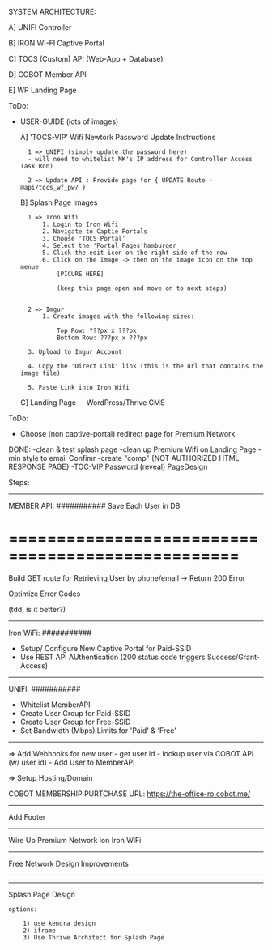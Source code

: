 

SYSTEM ARCHITECTURE:

A] UNIFI Controller

B] IRON WI-FI Captive Portal

C] TOCS (Custom) API (Web-App + Database)

D] COBOT Member API

E] WP Landing Page



ToDo:


- USER-GUIDE (lots of images)

	A] 'TOCS-VIP' Wifi Newtork Password Update Instructions
	
		1 => UNIFI (simply update the password here)
		- will need to whitelist MK's IP address for Controller Access (ask Ron)

		2 => Update API : Provide page for { UPDATE Route - @api/tocs_wf_pw/ }


	B] Splash Page Images
		
		1 => Iron Wifi
			1. Login to Iron Wifi
			2. Navigate to Captie Portals
			3. Choose 'TOCS Portal'
			4. Select the 'Portal Pages'hamburger
			5. Click the edit-icon on the right side of the row
			6. Click on the Image -> then on the image icon on the top menue
				[PICURE HERE]

				(keep this page open and move on to next steps)


		2 => Imgur
			1. Create images with the following sizes:

				Top Row: ???px x ???px
				Bottom Row: ???px x ???px

		3. Upload to Imgur Account

		4. Copy the 'Direct Link' link (this is the url that contains the image file)

		5. Paste Link into Iron Wifi 


	C] Landing Page -- WordPress/Thrive CMS



ToDo:
- Choose (non captive-portal) redirect page for Premium Network




DONE:
-clean & test splash page
-clean up Premium Wifi on Landing Page
-min style to email Confimr
-create "comp" {NOT AUTHORIZED HTML RESPONSE PAGE}
-TOC-VIP Password (reveal) PageDesign


Steps:

___________
MEMBER API:
###########
Save Each User in DB

==================================================
==================================================

Build GET route for Retrieving User by phone/email
	-> Return 200 Error

Optimize Error Codes 

(tdd, is it better?)
___________
Iron WiFi:
###########
- Setup/ Configure New Captive Portal for Paid-SSID
- Use REST API AUthentication (200 status code triggers Success/Grant-Access)

___________
UNIFI:
###########
- Whitelist MemberAPI
- Create User Group for Paid-SSID
- Create User Group for Free-SSID
- Set Bandwidth (Mbps) Limits for 'Paid' & 'Free'


- - - - - - - - - 


=> Add Webhooks for new user
	- get user id
	- lookup user via COBOT API (w/ user id)
	- Add User to MemberAPI



=> Setup Hosting/Domain


COBOT MEMBERSHIP PURTCHASE URL:
https://the-office-ro.cobot.me/

- - - - - - - - - 
Add Footer
- - - - - - - - - 
Wire Up Premium Network ion Iron WiFi
- - - - - - - - - 
Free Network Design Improvements
- - - - - - - - - 

- - - - - - - - - 

Splash Page Design
	
	options:

		1) use kendra design
		2) iframe
		3) Use Thrive Architect for Splash Page





